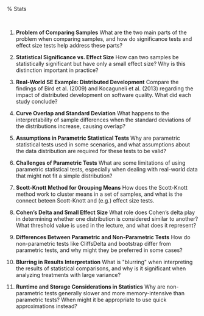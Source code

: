 % Stats

<br clear=all>

1. **Problem of Comparing Samples**
   What are the two main parts of the problem when comparing samples,
   and how do significance tests and effect size tests help address
   these parts?

2. **Statistical Significance vs. Effect Size**
   How can two samples be statistically significant but have only
   a small effect size? Why is this distinction important in practice?

3. **Real-World SE Example: Distributed Development**
   Compare the findings of Bird et al. (2009) and Kocaguneli et al.  (2013) regarding the impact of distributed development on software quality. What did each study conclude?

4. **Curve Overlap and Standard Deviation**
   What happens to the interpretability of sample differences when
   the standard deviations of the distributions increase, causing
   overlap?

5. **Assumptions in Parametric Statistical Tests**
   Why are parametric statistical tests used in some scenarios, and
   what assumptions about the data distribution are required for
   these tests to be valid?

6. **Challenges of Parametric Tests**
   What are some limitations of using parametric statistical tests,
   especially when dealing with real-world data that might not fit
   a simple distribution?

7. **Scott-Knott Method for Grouping Means**
   How does the Scott-Knott method work to cluster means in a set
   of samples, and what is the connect beteen Scott-Knott and
   (e.g.) effect size tests.

8. **Cohen’s Delta and Small Effect Size**
   What role does Cohen’s delta play in determining whether one
   distribution is considered similar to another? What threshold
   value is used in the lecture, and what does it represent?

9. **Differences Between Parametric and Non-Parametric Tests**
   How do non-parametric tests like CliffsDelta and bootstrap differ
   from parametric tests, and why might they be preferred in some
   cases?

10. **Blurring in Results Interpretation**
    What is "blurring" when interpreting the results of statistical
    comparisons, and why is it significant when analyzing treatments
    with large variance?

11. **Runtime and Storage Considerations in Statistics**
    Why are non-parametric tests generally slower and more
    memory-intensive than parametric tests? When might it be
    appropriate to use quick approximations instead?
